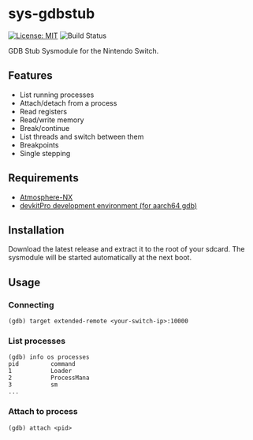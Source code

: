 # sys-gdbstub

[![License: MIT](https://img.shields.io/badge/license-MIT-bri)](LICENSE)
![Build Status](https://github.com/mossvr/sys-gdbstub/actions/workflows/build.yml/badge.svg?branch=master)

GDB Stub Sysmodule for the Nintendo Switch.

## Features

+ List running processes
+ Attach/detach from a process
+ Read registers
+ Read/write memory
+ Break/continue
+ List threads and switch between them
+ Breakpoints
+ Single stepping

## Requirements

+ [Atmosphere-NX](https://github.com/Atmosphere-NX/Atmosphere)
+ [devkitPro development environment (for aarch64 gdb)](https://switchbrew.org/wiki/Setting_up_Development_Environment)

## Installation

Download the latest release and extract it to the root of your sdcard. The
sysmodule will be started automatically at the next boot.

## Usage

### Connecting

    (gdb) target extended-remote <your-switch-ip>:10000

### List processes

    (gdb) info os processes
    pid         command
    1           Loader
    2           ProcessMana
    3           sm
    ...

### Attach to process

    (gdb) attach <pid>

